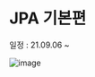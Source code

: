 # JPA 기본편

일정 : 21.09.06 ~

![image](https://user-images.githubusercontent.com/68735491/132214741-9127d479-0d84-4e92-a2d7-520c7276c6af.png)

